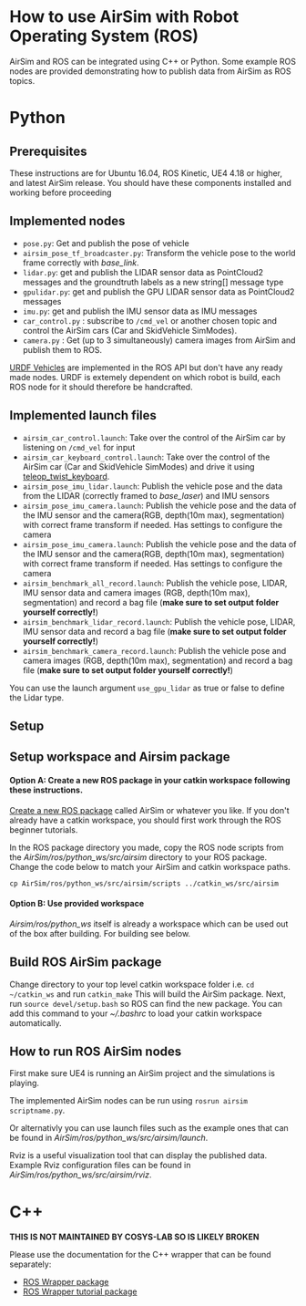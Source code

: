 # How to use AirSim with Robot Operating System (ROS)

AirSim and ROS can be integrated using C++ or Python.  Some example ROS nodes are provided demonstrating how to publish data from AirSim as ROS topics.

# Python

## Prerequisites

These instructions are for Ubuntu 16.04, ROS Kinetic, UE4 4.18 or higher, and latest AirSim release.
You should have these components installed and working before proceeding

## Implemented nodes
- `pose.py`: Get and publish the pose of vehicle
- `airsim_pose_tf_broadcaster.py`: Transform the vehicle pose to the world frame correctly with _base_link_.
- `lidar.py`: get and publish the LIDAR sensor data as PointCloud2 messages and the groundtruth labels as a new string[] message type
- `gpulidar.py`: get and publish the GPU LIDAR sensor data as PointCloud2 messages
- `imu.py`: get and publish the IMU sensor data as IMU messages
- `car_control.py` : subscribe to `/cmd_vel` or another chosen topic and control the AirSim cars (Car and SkidVehicle SimModes).
- `camera.py` : Get (up to 3 simultaneously) camera images from AirSim and publish them to ROS.

[URDF Vehicles](UrdfXml.md) are implemented in the ROS API but don't have any ready made nodes. URDF is extemely dependent on which robot is build, each ROS node for it should therefore be handcrafted.

## Implemented launch files
- `airsim_car_control.launch`: Take over the control of the AirSim car by listening on  `/cmd_vel` for input
- `airsim_car_keyboard_control.launch`: Take over the control of the AirSim car (Car and SkidVehicle SimModes) and drive it using [teleop_twist_keyboard](http://wiki.ros.org/teleop_twist_keyboard).
- `airsim_pose_imu_lidar.launch`: Publish the vehicle pose and the data from the LIDAR (correctly framed to _base_laser_) and IMU sensors
- `airsim_pose_imu_camera.launch`: Publish the vehicle pose and the data of the IMU sensor and the camera(RGB, depth(10m max), segmentation) with correct frame transform if needed. Has settings to configure the camera
- `airsim_pose_imu_camera.launch`: Publish the vehicle pose and the data of the IMU sensor and the camera(RGB, depth(10m max), segmentation) with correct frame transform if needed. Has settings to configure the camera
- `airsim_benchmark_all_record.launch`: Publish the vehicle pose, LIDAR, IMU sensor data and camera images (RGB, depth(10m max), segmentation) and record a bag file (**make sure to set output folder yourself correctly!**)
- `airsim_benchmark_lidar_record.launch`: Publish the vehicle pose, LIDAR, IMU sensor data and record a bag file (**make sure to set output folder yourself correctly!**)
- `airsim_benchmark_camera_record.launch`: Publish the vehicle pose and camera images (RGB, depth(10m max), segmentation) and record a bag file (**make sure to set output folder yourself correctly!**)

You can use the launch argument `use_gpu_lidar` as true or false to define the Lidar type.
## Setup

## Setup workspace and Airsim package

#### Option A: Create a new ROS package in your catkin workspace following these instructions.  

[Create a new ROS package](http://wiki.ros.org/ROS/Tutorials/CreatingPackage) called AirSim or whatever you like.
If you don't already have a catkin workspace, you should first work through the ROS beginner tutorials.

In the ROS package directory you made, copy the ROS node scripts from the _AirSim/ros/python_ws/src/airsim_ directory to your ROS package. Change the code below to match your AirSim and catkin workspace paths.

```
cp AirSim/ros/python_ws/src/airsim/scripts ../catkin_ws/src/airsim
```

#### Option B: Use provided workspace
_Airsim/ros/python_ws_ itself is already a workspace which can be used out of the box after building. For building see below.

## Build ROS AirSim package

Change directory to your top level catkin workspace folder i.e. ```cd ~/catkin_ws```  and run ```catkin_make```
This will build the AirSim package.  Next, run ```source devel/setup.bash``` so ROS can find the new package.
You can add this command to your _~/.bashrc_ to load your catkin workspace automatically.

## How to run ROS AirSim nodes

First make sure UE4 is running an AirSim project and the simulations is playing.

The implemented AirSim nodes can be run using ```rosrun airsim scriptname.py```.

Or alternativly you can use launch files such as the example ones that can be found in _AirSim/ros/python_ws/src/airsim/launch_.

Rviz is a useful visualization tool that can display the published data. Example Rviz configuration files can be found in _AirSim/ros/python_ws/src/airsim/rviz_.

# C++ 
**THIS IS NOT MAINTAINED BY COSYS-LAB SO IS LIKELY BROKEN**

Please use the documentation for the C++ wrapper that can be found separately:
- [ROS Wrapper package](../ros/cplusplus_ws/src/airsim_ros_pkgs/README.md)
- [ROS Wrapper tutorial package](../ros/cplusplus_ws/src/airsim_tutorial_pkgs/README.md)
